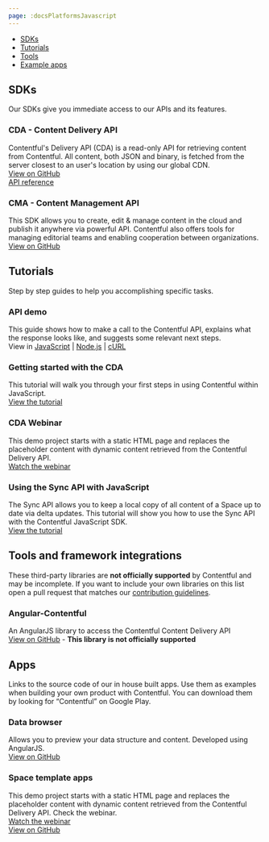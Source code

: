 ```yaml
---
page: :docsPlatformsJavascript
---
```


- [SDKs](#sdks)
- [Tutorials](#tutorials)
- [Tools](#tools-and-framework-integrations)
- [Example apps](#apps)

## SDKs
Our SDKs give you immediate access to our APIs and its features.

### CDA - Content Delivery API<br>
Contentful's Delivery API (CDA) is a read-only API for retrieving content from Contentful. All content, both JSON and binary, is fetched from the server closest to an user's location by using our global CDN.<br>
[View on GitHub](https://github.com/contentful/contentful.js)<br>
[API reference](https://contentful.github.io/contentful.js)

### CMA - Content Management API<br>
This SDK allows you to create, edit & manage content in the cloud and publish it anywhere via powerful API. Contentful also offers tools for managing editorial teams and enabling cooperation between organizations.<br>
[View on GitHub](https://github.com/contentful/contentful-management.js)<br>

## Tutorials
Step by step guides to help you accomplishing specific tasks.

### API demo
This guide shows how to make a call to the Contentful API, explains what the response looks like, and suggests some relevant next steps.<br>
View in [JavaScript](/developers/api-demo/javascript/) |
[Node.js](/developers/api-demo/nodejs/) |
[cURL](/developers/api-demo/curl/)

### Getting started with the CDA
This tutorial will walk you through your first steps in using Contentful within JavaScript.<br>
[View the tutorial](/developers/docs/javascript/tutorials/using-js-cda-sdk/)

### CDA Webinar
This demo project starts with a static HTML page and replaces the placeholder content with dynamic content retrieved from the Contentful Delivery API.<br>
[Watch the webinar](/blog/2014/07/22/contentful-webinar-content-delivery-api/)

### Using the Sync API with JavaScript
The Sync API allows you to keep a local copy of all content of a Space up to date via delta updates. This tutorial will show you how to use the Sync API with the Contentful JavaScript SDK.<br>
[View the tutorial](/developers/docs/javascript/tutorials/using-the-sync-api-with-js/)

## Tools and framework integrations

These third-party libraries are **not officially supported** by Contentful and may be incomplete. If you want to include your own libraries on this list open a pull request that matches our [contribution guidelines](https://github.com/contentful-labs/awesome-contentful/blob/master/CONTRIBUTING.md).<br>

### Angular-Contentful
An AngularJS library to access the Contentful Content Delivery API<br>
[View on GitHub](https://github.com/jvandemo/angular-contentful) - **This library is not officially supported**

## Apps
Links to the source code of our in house built apps. Use them as examples when building your own product with Contentful.
You can download them by looking for “Contentful” on Google Play.

### Data browser
Allows you to preview your data structure and content. Developed using AngularJS.<br>
[View on GitHub](http://contentful.github.io/contentful.js/example/browser/index.html)<br>

### Space template apps
This demo project starts with a static HTML page and replaces the placeholder content with dynamic content retrieved from the Contentful Delivery API. Check the webinar.<br>
[Watch the webinar](/blog/2014/07/22/contentful-webinar-content-delivery-api/)<br>
[View on GitHub](https://github.com/contentful/cdn-webinar-store-demo)
